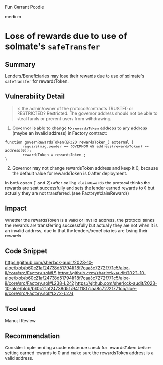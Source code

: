 Fun Currant Poodle

medium

# Loss of rewards due to use of solmate's `safeTransfer`
## Summary
Lenders/Beneficiaries may lose their rewards due to use of solmate's `safeTransfer` for rewardsToken.
## Vulnerability Detail

> Is the admin/owner of the protocol/contracts TRUSTED or RESTRICTED?
> Restricted. The governor address should not be able to steal funds or prevent users from withdrawing.

1. Governor is able to change to `rewardsToken` address to any address (maybe an invalid address) in Factory contract:
```solidity
function governRewardsToken(ERC20 rewardsToken_) external {
        require(msg.sender == GOVERNOR && address(rewardsToken) == address(0));
        rewardsToken = rewardsToken_;
}
```
2. Governor may not change rewardsToken address and keep it 0, because the default value for rewardsToken is 0 after deployment.

In both cases (1 and 2): after calling `claimRewards` the protocol thinks the rewards are sent successfully and sets the lender earned rewards to 0 but actually they are not transferred. (see Factory#claimRewards)

## Impact
Whether the rewardsToken is a valid or invalid address, the protocol thinks the rewards are transferring successfully but actually they are not when it is an invalid address, due to that the lenders/beneficiaries are losing their rewards.

## Code Snippet
https://github.com/sherlock-audit/2023-10-aloe/blob/b60c21af24738d517941f18f7caa8c7272f771c5/aloe-ii/core/src/Factory.sol#L5
https://github.com/sherlock-audit/2023-10-aloe/blob/b60c21af24738d517941f18f7caa8c7272f771c5/aloe-ii/core/src/Factory.sol#L238-L242
https://github.com/sherlock-audit/2023-10-aloe/blob/b60c21af24738d517941f18f7caa8c7272f771c5/aloe-ii/core/src/Factory.sol#L272-L274
## Tool used

Manual Review

## Recommendation
Consider implementing a code existence check for rewardsToken before setting earned rewards to 0 and make sure the rewardsToken address is a valid address.